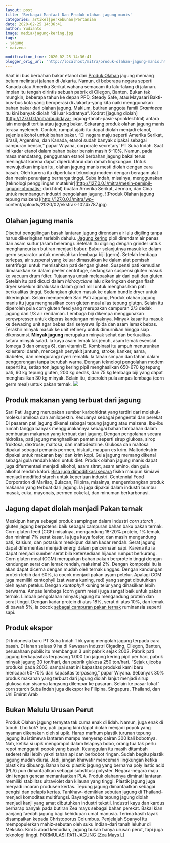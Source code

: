 ```yaml
---
layout: post
title: 'Berbagai Manfaat Dan Produk olahan jagung manis'
categories: artikel|perkebunan|Pertanian
date: 2020-02-25 14:36:41
author: Yudianto
image: media/jagung-kering.jpg
tags:
- jagung
- maizena

modification_time: 2020-02-25 14:36:41
blogger_orig_url: "http://localhost/mitra/produk-olahan-jagung-manis.html"
---
```


Saat ini bus berbahan bakar etanol dari [Produk
Olahan](http://127.0.0.1/mitra/produk-olahan-kelapa-pandan-wangi.html) jagung
memang belum melintasi jalanan di Jakarta. Namun, di beberapa negara seperti
Kanada atau Amerika Serikat wahana semacam itu lalu-lalang di jalanan. Impian
itu tengah dirintis sebuah pabrik di Cilegon, Banten. Bukan tak mungkin,
beberapa tahun ke depan PPD, Steady Safe, atau Mayasari Bakti-bus-bus kota
yang beroperasi di Jakarta-yang kita naiki menggunakan bahan bakar dari olahan
jagung. Maklum, butiran anggota famili _Gramineae_ itu kini banyak diolah “di
luar kodratnya”. Kodrat [jagung diolah](http://127.0.0.1/mitra/budidaya-
jagung-tanah-pasir-sprinkler.html) antara lain menjadi tortila atau jagung
bakar. Sekarang produk olahan jagung manis terasa nyeleneh. Contoh, rumput
ajaib itu dapat diolah menjadi etanol, sejenis alkohol untuk bahan bakar. “Di
negara maju seperti Amerika Serikat, Brasil, Argentina, dan Kanada, etanol
sudah banyak dipakai sebagai campuran bensin,” papar Wiyana, corporate
secretary’ PT Suba Indah. Saat ini kadar etanol dalam bahan bakar bensin masih
5-10%. Namun, pada masa mendatang, penggunaan etanol berbahan jagung bakal
terus meningkat karena dapat diperbaharui dan ramah lingkungan. Untuk
mewujudkan impian itu, olahan jagung manis mesti diolah dengan cara basah.
Oleh karena itu diperlukan teknologi modem dengan beragam alat dan mesin
penunjang berharga tinggi. Suba Indah, misalnya, menggunakan [teknologi
penggilingan mutakhir](http://127.0.0.1/mitra/mesin-pemipil-jagung-otomatis-
dari.html) buatan Amerika Serikat, Jerman, dan Cina untuk membangun industri
pengolahan jagung. ![Produk Olahan jagung tepung
maizena](http://127.0.0.1/mitra/wp-
content/uploads/2020/02/ekstrak-1024x787.jpg)

## Olahan jagung manis

Disebut penggilingan basah lantaran jagung direndam air lalu digiling tanpa
harus dikeringkan terlebih dahulu. [Jagung
kering](http://127.0.0.1/mitra/budidaya-jagung-tanah-pasir-sprinkler.html)
pipil direndam air panas dan asam sulfur (asam belerang). Setelah itu digiling
dengan grinder untuk menghancurkan butiran menjadi bubur. Bubur selanjutnya
masuk ke dalam germ separator untuk memisahkan lembaga biji (germ). Setelah
lembaga terlepas, air suspensi yang keluar dimasukkan ke dalam alat pemisah
sentrifugal untuk memisahkan pati dengan gluten. Suspensi pati kemudian
dimasukkan ke dalam peeler centrifuge, sedangkan suspensi gluten masuk ke
vacuum drum fdter. Tujuannya untuk melepaskan air dari pati dan gluten.
Setelah itu pati dicuci dalam _hidrocyclone_ lalu dikeringkan dengan flash
dryer sebelum dihaluskan dalam grind mill untuk menghasilkan pati berkualitas
tinggi. Sedangkan gluten masuk ke dalam bundle dryer untuk dikeringkan. Selain
memperoleh Sari Pati Jagung, Produk olahan jagung manis itu juga menghasilkan
corn gluten meal alias tepung glutqn. Selain itu diperoleh pula corn gluten
feed yang merupakan campuran 2/3 dedak jagung dan 1/3 air rendaman. Lembaga
biji dikempa menggunakan screwpresser untuk diperas kandungan minyaknya.
Minyak kasar itu masuk ke dewaxing unit agar bebas dari senyawa lipida dan
asam lemak bebas. Terakhir minyak masuk ke unit refinery untuk dimurnikan
hingga siap dikonsumsi. **Minyak jagung** merupakan minyak sehat dan
berkualitas-setara minyak salad. Ia kaya asam lemak tak jenuh, asam lemak
esensial (omega 3 dan omega 6), dan vitamin E. Kombinasi itu ampuh menurunkan
kolesterol darah, mencegah penyakit jantung, stroke, kanker, asma, diabetes,
dan mengurangi nyeri rematik. Ia tahan simpan dan tahan dalam penggorengan
tanpa berubah warna. Dengan teknologi pengolahan modem seperti itu, setiap ton
jagung kering pipil menghasilkan 650-670 kg tepung pati, 60 kg tepung gluten,
200 kg dedak, dan 75 kg lembaga biji yang dapat menghasilkan 30 kg minyak.
Selain itu, diperoleh pula ampas lembaga (corn germ meal) untuk pakan ternak.
![](http://127.0.0.1/mitra/wp-content/uploads/2020/02/pipil-1024x585.jpg)

## Produk makanan yang terbuat dari jagung

Sari Pati Jagung merupakan sumber karbohidrat yang terdiri dari molekul-
molekul amilosa dan amilopektin. Keduanya sebagai pengental dan perekat Di
pasaran pati jagung dikenal sebagai tepung jagung atau maizena. Ibu-ibu rumah
tangga banyak menggunakannya sebagai bahan tambahan dalam pembuatan makanan
yang terbuat dari jagung. Dengan pengolahan secara hidrolisa, pati jagung
menghasilkan pemanis seperti sirup glukosa, sirop fruktosa, dextrose, maltosa,
dan maltodextrine. Glukosa dan maltosa dipakai sebagai pemanis permen,
biskuit, maupun es krim. Maltodekstrin dipakai untuk makanan bayi dan krim
kopi. Gula jagung memang dikenal sebagai gula rendah kalori untuk diet. Produk
olahan jagung manis dapat juga difermentasi menjadi alkohol, asam sitrat, asam
amino, dan gula alkohol rendah kalori. [Bisa juga dimodifikasi
secara](http://127.0.0.1/mitra/budidaya-sarang-walet-bisa-diternakan.html)
fisika maupun kimiawi menjadi modified starch untuk keperluan industri.
Centennial Food Corporation di Marilao, Bulacan, Filipina, misalnya,
mengembangkan produk makanan yang terbuat dari jagung. Ia juga dipakai dalam
industri bumbu masak, cuka, mayonais, permen cokelat, dan minuman
berkarbonasi.

## Jagung dapat diolah menjadi Pakan ternak

Meskipun hanya sebagai produk sampingan dalam industri _corn starch_ , gluten
jagung berpotensi baik sebagai campuran bahan baku pakan ternak. Corn gluten
feed (CGF) misalnya, mengandung 18-20% protein, 1% lemak, dan minimal 7% serat
kasar. Ia juga kaya fosfor, dan masih mengandung pati, kalsium, dan potasium
meskipun dalam kadar rendah. Serat jagung dapat difermentasi menjadi energi
dalam pencernaan sapi. Karena itu ia dapat menjadi sumber serat bila
ketersediaan hijauan rumput berkurang. Corn gluten meal (CGM) merupakan bahan
pakan berprotein tinggi dengan kandungan serat dan lemak rendah, maksimal 2%.
Dengan komposisi itu ia akan dapat dicerna dengan mudah oleh ternak unggas.
Dengan kandungan protein lebih dari 60%, ia cocok menjadi pakan ayam petelur.
Apalagi CGM juga memiliki xantophyll (zat wama kuning, red) yang sangat
dibutuhkan oleh ayam petelur. Dengan _xantophyll_ kuning telur yang dihasilkan
lebih berwarna. Ampas lembaga (corn germ meal) juga sangat baik untuk pakan
ternak. Limbah pengolahan minyak jagung itu mengandung protein dan serat
tinggi. Dengan kadar protein di atas 18%, serat di atas 10%, dan lemak di
bawah 5%, ia cocok [sebagai campuran pakan
ternak](http://127.0.0.1/mitra/ternak-kroto-skala-rumahan-untuk-pemula.html)
ruminansia seperti sapi.

## Produk ekspor

Di Indonesia baru PT Suba Indah Tbk yang mengolah jagung terpadu cara basah.
Di lahan seluas 9 ha di Kawasan Industri Cigading, Cilegon, Banten, perusahaan
publik itu membangun 3 unit pabrik sejak 2002. Pabrik pati jagung berkapasitas
terpasang 1.000 ton jagung kering pipil per hari, pabrik minyak jagung 30
ton/hari, dan pabrik glukosa 250 ton/hari. “Sejak ujicoba produksi pada 2003,
sampai saat ini kapasitas produksi kami baru mencapai 60-70% dari kapasitas
terpasang,” papar Wiyana. Sebanyak 30% produk makanan yang terbuat dari jagung
diolah lanjut menjadi sirup glukosa dan sisanya langsung dilempar ke pasaran.
Selain ke pasar lokal ' corn starch Suba Indah juga diekspor ke Filipina,
Singapura, Thailand, dan Uni Emirat Arab

## Bukan Melulu Urusan Perut

Produk Olahan jagung ternyata tak cuma enak di lidah. Namun, juga enak di
tubuh. Lho kok? Iya, pati jagung kini dapat diolah menjadi popok yang nyaman
dikenakan oleh si upik. Harap mafhum plastik turunan tepung jagung itu
istimewa lantaran mampu menyerap cairan 300 kali bobotnya. Nah, ketika si upik
mengompol dalam lelapnya bobo, orang tua tak perlu repot mengganti popok yang
basah. Keunggulan itu masih ditambah sederet nilai lebih yakni tahan api dan
berbobot ringan. Sudah begitu plastik jagung mudah diurai. Jadi, jangan
khawatir mencemari lingkungan ketika plastik itu dibuang. Bahan baku plastik
jagung yang bernama poly lastic acid (PLA) pun dimanfaatkan sebagai substitusi
polyster. Negara-negara maju kini tengah gencar memanfaatkan PLA. Produk
olahannya diminati lantaran memiliki stabilitas ultraviolet dan kilauan yang
tinggi. Plastik jagung juga meryadi incaran produsen kertas. Tepung jagung
dimanfaatkan sebagai pengisi dan pelapis kertas. Tankhaw- demikian sebutan
jagung di Thailand-menjadi komoditas multifungsi. Bayangkan bila tepung jagung
diolah menjadi kanji yang amat dibutuhkan industri tekstil. Industri kayu dan
kardus berharap banyak pada butiran Zea mays sebagai bahan perekat. Bakal kian
panjang faedah jagung bagi kehidupan umat manusia. Terima kasih layak
disampaikan kepada Christoporus Columbus. Penjelajah Spanyol itu mempopulerkan
mahiz-sebutan oleh suku Indian-dari tanah leluhur di Meksiko. Kini 5 abad
kemudian, jagung bukan hanya urusan perut, tapi juga teknologi tinggi.
[FORMULASI PATI JAGUNG (Zea Mays L)
](https://www.researchgate.net/publication/329272197_FORMULASI_PATI_JAGUNG_Zea_Mays_L_DENGAN_TEPUNG_TAPIOKA_TERHADAP_SIFAT_FISIKOKIMIA_BAKSO_IKAN_GABUS_Ophiocephalus_Striatus)


